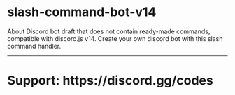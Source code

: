 # slash-command-bot-v14
About Discord bot draft that does not contain ready-made commands, compatible with discord.js v14. Create your own discord bot with this slash command handler. 

<hr>
<h1>Support: https://discord.gg/codes</h1><br>
